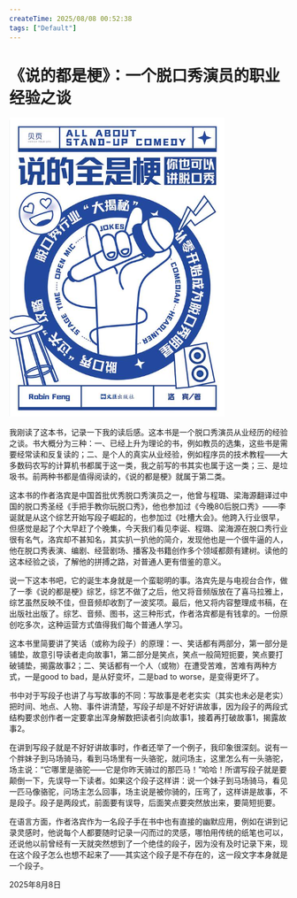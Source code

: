 ```yaml
---
createTime: 2025/08/08 00:52:38
tags: ["Default"]
---
```


# 《说的都是梗》：一个脱口秀演员的职业经验之谈

![image-20250808005407964](assets/image-20250808005407964.png)

我刚读了这本书，记录一下我的读后感。这本书是一个脱口秀演员从业经历的经验之谈。书大概分为三种：一、已经上升为理论的书，例如教员的选集，这些书是需要经常读和反复读的；二、是个人的真实从业经验，例如程序员的技术教程——大多数码农写的计算机书都属于这一类，我之前写的书其实也属于这一类；三、是垃圾书。前两种书都是值得阅读的，《说的都是梗》就属于第二类。

这本书的作者洛宾是中国首批优秀脱口秀演员之一，他曾与程璐、梁海源翻译过中国的脱口秀圣经《手把手教你玩脱口秀》，他也参加过《今晚80后脱口秀》——李诞就是从这个综艺开始写段子崛起的，也参加过《吐槽大会》。他跨入行业很早，但感觉是起了个大早赶了个晚集，今天我们看见李诞、程璐、梁海源在脱口秀行业很有名气，洛宾却不甚知名，其实扒一扒他的简介，发现他也是一个很牛逼的人，他在脱口秀表演、编剧、经营剧场、播客及书籍创作多个领域都颇有建树。读他的这本经验之谈，了解他的拼搏之路，对普通人更有借鉴的意义。

说一下这本书吧，它的诞生本身就是一个蛮聪明的事。洛宾先是与电视台合作，做了一季《说的都是梗》综艺，综艺不做了之后，他又将音频版放在了喜马拉雅上，综艺虽然反映不佳，但音频却收割了一波奖项。最后，他又将内容整理成书稿，在出版社出版了。综艺、音频、图书，这三种形式，作者洛宾都是有钱拿的。一份原创吃多次，这种运营方式值得我们每个普通人学习。

这本书里简要讲了笑话（或称为段子）的原理：一、笑话都有两部分，第一部分是铺垫，故意引导读者走向故事1，第二部分是笑点，笑点一般简短扼要，笑点要打破铺垫，揭露故事2；二、笑话都有一个人（或物）在遭受苦难，苦难有两种方式，一是good to bad，是从好变坏，二是bad to worse，是变得更坏了。

书中对于写段子也讲了与写故事的不同：写故事是老老实实（其实也未必是老实）把时间、地点、人物、事件讲清楚，写段子却是不好好讲故事，因为段子的两段式结构要求创作者一定要拿出浑身解数把读者引向故事1，接着再打破故事1，揭露故事2。

在讲到写段子就是不好好讲故事时，作者还举了一个例子，我印象很深刻。说有一个胖妹子到马场骑马，看到马场里有一头骆驼，就问场主，这里怎么有一头骆驼，场主说：“它哪里是骆驼——它是你昨天骑过的那匹马！”哈哈！所谓写段子就是要颠倒一下，先误导一下读者。如果这个段子这样讲：说一个妹子到马场骑马，看见一匹马像骆驼，问场主怎么回事，场主说是被你骑的，压弯了，这样讲是故事，不是段子。段子是两段式，前面要有误导，后面笑点要突然放出来，要简短扼要。

在语言方面，作者洛宾作为一名段子手在书中也有直接的幽默应用，例如在讲到记录灵感时，他说每个人都要随时记录一闪而过的灵感，哪怕用传统的纸笔也可以，还说他以前曾经有一天就突然想到了一个绝佳的段子，因为没有及时记录下来，现在这个段子怎么也想不起来了——其实这个段子是不存在的，这一段文字本身就是一个段子。

2025年8月8日
